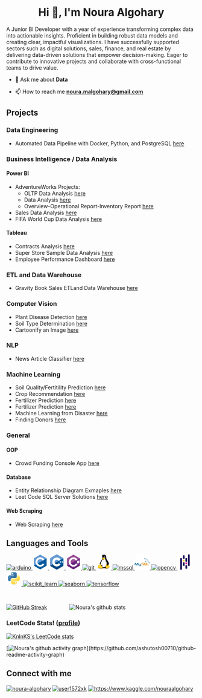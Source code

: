 <h1 align="center">Hi 👋, I'm Noura Algohary</h1>


A Junior BI Developer with a year of experience transforming complex data into actionable insights. Proficient in building robust data models and creating clear, impactful visualizations. I have successfully supported sectors such as digital solutions, sales, finance, and real estate by delivering data-driven solutions that empower decision-making. Eager to contribute to innovative projects and collaborate with cross-functional teams to drive value.

- 💬 Ask me about **Data**

- 📫 How to reach me **noura.malgohary@gmail.com**

<h2 align="left">Projects</h2>
<h3 align="left">Data Engineering</h3>
<ul>
          <li>Automated Data Pipeline with Docker, Python, and PostgreSQL <a href="https://github.com/NouraAlgohary/data-engineering-zoomcamp/tree/main/Module-1/Homework">here</a></li>
        </ul>

<h3 align="left">Business Intelligence / Data Analysis</h3>
<h4 align="left">Power BI</h4>
<ul>
  </li>
      <li>AdventureWorks Projects:
        <ul>
          <li>OLTP Data Analysis <a href="https://github.com/NouraAlgohary/AdventureWorks-OLTP-Data-Analysis">here</a></li>
          <li>Data Analysis <a href="https://github.com/NouraAlgohary/AdventureWorks-Data-Analysis/blob/main/README.md">here</a></li>
          <li>Overview-Operational Report-Inventory Report <a href="https://github.com/NouraAlgohary/AdventureWorks-Overview-OperationalReport-InventoryReport-/tree/main">here</a></li>
        </ul>
    <li>Sales Data Analysis <a href="https://github.com/NouraAlgohary/Sales-Analysis">here</a></li>
    <li>FIFA World Cup Data Analysis <a href="https://github.com/NouraAlgohary/FIFA-World-Cup-Data-Analysis">here</a>
  </li>
</ul>


<h4 align="left">Tableau</h4>
    <ul>
      <li>Contracts Analysis <a href="https://github.com/NouraAlgohary/Super-Store-Sample-Data-Analysis](https://public.tableau.com/views/ContractsAnalysis_17272022207400/Overview?:language=en-US&:sid=&:redirect=auth&:display_count=n&:origin=viz_share_link)">here</a></li>
      <li>Super Store Sample Data Analysis <a href="https://github.com/NouraAlgohary/Super-Store-Sample-Data-Analysis">here</a></li>
      <li>Employee Performance Dashboard <a href="https://public.tableau.com/views/EmployeePerformanceAnalysis_17114956867830/DepartmentalPerformanceandEngagementDashboard?:language=en-US&:sid=&:display_count=n&:origin=viz_share_link">here</a></li>
    </ul>
<h3 align="left">ETL and Data Warehouse</h3>
    <ul>
      <li>Gravity Book Sales ETLand Data Warehouse <a href="https://github.com/NouraAlgohary/Gravity-Books-ETL-and-Data-Warehouse/tree/main">here</a></li>
    </ul>
<h3 align="left">Computer Vision</h3>
        <ul>
          <li>Plant Disease Detection <a href="https://github.com/NouraAlgohary/Plant-Disease-Detection">here</a></li>
          <li>Soil Type Determination <a href="https://github.com/NouraAlgohary/Soil-Types-Determination">here</a></li>
          <li>Cartoonify an Image <a href="https://github.com/NouraAlgohary/Internspedia">here</a></li>
        </ul>
<h3 align="left">NLP</h3>
        <ul>
          <li>News Article Classifier <a href="https://github.com/NouraAlgohary/News-Article-Classifier">here</a></li>
        </ul>
<h3 align="left">Machine Learning</h3>
        <ul>
          <li>Soil Quality/Fertitility Prediction <a href="https://github.com/AgriWiseGP/ML---Soil-Quality">here</a></li>
          <li>Crop Recommendation <a href="https://github.com/AgriWiseGP/ML--Crop-Recommendation">here</a></li>
          <li>Fertilizer Prediction <a href="https://github.com/AgriWiseGP/ML---Fertilizer-Prediction">here</a></li>
          <li>Fertilizer Prediction <a href="https://github.com/AgriWiseGP/ML---Fertilizer-Prediction">here</a></li>
          <li>Machine Learning from Disaster <a href="https://github.com/NouraAlgohary/Titanic---Machine-Learning-from-Disaster">here</a></li>
          <li>Finding Donors <a href="https://github.com/NouraAlgohary/finding_donors">here</a></li>
        </ul>
<h3 align="left">General</h3>
<h4 align="left">OOP</h4>
<ul>
  <li>Crowd Funding Console App <a href="https://github.com/NouraAlgohary/Crowd-Funding-Console-App">here</a></li>
</ul>
<h4 align="left">Database</h4>
<ul>
  <li>Entity Relationship Diagram Exmaples <a href="https://github.com/NouraAlgohary/Entity-Relationship-Diagram-ERD-">here</a></li>
  <li>Leet Code SQL Server Solutions <a href="https://github.com/NouraAlgohary/leet-code/tree/main/MS%20SQL%20Server">here</a></li>
</ul>
<h4 align="left">Web Scraping</h4>
<ul>
  <li>Web Scraping <a href="https://github.com/NouraAlgohary/Web-Scraping">here</a></li>
</ul>

<h2 align="left">Languages and Tools</h2>
<p align="left"> <a href="https://www.arduino.cc/" target="_blank" rel="noreferrer"> <img src="https://cdn.worldvectorlogo.com/logos/arduino-1.svg" alt="arduino" width="40" height="40"/> </a> <a href="https://www.cprogramming.com/" target="_blank" rel="noreferrer"> <img src="https://raw.githubusercontent.com/devicons/devicon/master/icons/c/c-original.svg" alt="c" width="40" height="40"/> </a> <a href="https://www.w3schools.com/cpp/" target="_blank" rel="noreferrer"> <img src="https://raw.githubusercontent.com/devicons/devicon/master/icons/cplusplus/cplusplus-original.svg" alt="cplusplus" width="40" height="40"/> </a> <a href="https://www.w3schools.com/cs/" target="_blank" rel="noreferrer"> <img src="https://raw.githubusercontent.com/devicons/devicon/master/icons/csharp/csharp-original.svg" alt="csharp" width="40" height="40"/> </a> <a href="https://git-scm.com/" target="_blank" rel="noreferrer"> <img src="https://www.vectorlogo.zone/logos/git-scm/git-scm-icon.svg" alt="git" width="40" height="40"/> </a> <a href="https://www.linux.org/" target="_blank" rel="noreferrer"> <img src="https://raw.githubusercontent.com/devicons/devicon/master/icons/linux/linux-original.svg" alt="linux" width="40" height="40"/> </a> <a href="https://www.microsoft.com/en-us/sql-server" target="_blank" rel="noreferrer"> <img src="https://www.svgrepo.com/show/303229/microsoft-sql-server-logo.svg" alt="mssql" width="40" height="40"/> </a> <a href="https://www.mysql.com/" target="_blank" rel="noreferrer"> <img src="https://raw.githubusercontent.com/devicons/devicon/master/icons/mysql/mysql-original-wordmark.svg" alt="mysql" width="40" height="40"/> </a> <a href="https://opencv.org/" target="_blank" rel="noreferrer"> <img src="https://www.vectorlogo.zone/logos/opencv/opencv-icon.svg" alt="opencv" width="40" height="40"/> </a> <a href="https://pandas.pydata.org/" target="_blank" rel="noreferrer"> <img src="https://raw.githubusercontent.com/devicons/devicon/2ae2a900d2f041da66e950e4d48052658d850630/icons/pandas/pandas-original.svg" alt="pandas" width="40" height="40"/> </a> <a href="https://www.python.org" target="_blank" rel="noreferrer"> <img src="https://raw.githubusercontent.com/devicons/devicon/master/icons/python/python-original.svg" alt="python" width="40" height="40"/> </a> <a href="https://scikit-learn.org/" target="_blank" rel="noreferrer"> <img src="https://upload.wikimedia.org/wikipedia/commons/0/05/Scikit_learn_logo_small.svg" alt="scikit_learn" width="40" height="40"/> </a> <a href="https://seaborn.pydata.org/" target="_blank" rel="noreferrer"> <img src="https://seaborn.pydata.org/_images/logo-mark-lightbg.svg" alt="seaborn" width="40" height="40"/> </a> <a href="https://www.tensorflow.org" target="_blank" rel="noreferrer"> <img src="https://www.vectorlogo.zone/logos/tensorflow/tensorflow-icon.svg" alt="tensorflow" width="40" height="40"/> </a> </p>

</br>


[![GitHub Streak](https://streak-stats.demolab.com?user=NouraAlgohary)](https://git.io/streak-stats)  &nbsp; &nbsp; &nbsp; &nbsp; &nbsp; &nbsp; &nbsp; ![Noura's github stats](https://github-readme-stats.vercel.app/api?username=NouraAlgohary) 

### LeetCode Stats! ([profile](https://leetcode.com/user1572XK/))
[![KnlnKS's LeetCode stats](https://leetcode-stats-six.vercel.app/?username=user1572XK)](https://github.com/KnlnKS/leetcode-stats)



[![Noura's github activity graph](https://github-readme-activity-graph.cyclic.app/graph?username=NouraAlgohary&bg_color='faf6f4')](https://github.com/ashutosh00710/github-readme-activity-graph)

<h2 >Connect with me</h2>
<p align="left">
<a href="https://linkedin.com/in/noura-algohary" target="blank"><img align="center" src="https://raw.githubusercontent.com/rahuldkjain/github-profile-readme-generator/master/src/images/icons/Social/linked-in-alt.svg" alt="noura-algohary" height="30" width="40" /></a>
<a href="https://www.leetcode.com/user1572xk" target="blank"><img align="center" src="https://raw.githubusercontent.com/rahuldkjain/github-profile-readme-generator/master/src/images/icons/Social/leet-code.svg" alt="user1572xk" height="30" width="40" /></a>
<a href="https://kaggle.com/https://www.kaggle.com/nouraalgohary" target="blank"><img align="center" src="https://raw.githubusercontent.com/rahuldkjain/github-profile-readme-generator/master/src/images/icons/Social/kaggle.svg" alt="https://www.kaggle.com/nouraalgohary" height="30" width="40" /></a>
</p>
